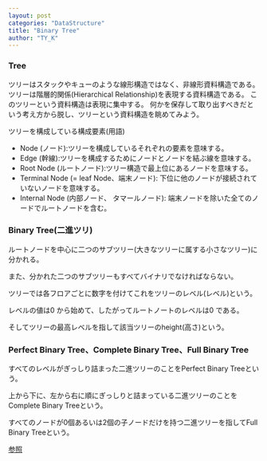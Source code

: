 ```yaml
---
layout: post
categories: "DataStructure"
title: "Binary Tree"
author: "TY_K"
---
```


### Tree

ツリーはスタックやキューのような線形構造ではなく、非線形資料構造である。 
ツリーは階層的関係(Hierarchical Relationship)を表現する資料構造である。 このツリーという資料構造は表現に集中する。 
何かを保存して取り出すべきだという考え方から脱し、ツリーという資料構造を眺めてみよう。

ツリーを構成している構成要素(用語)

* Node (ノード):ツリーを構成しているそれぞれの要素を意味する。
* Edge (幹線):ツリーを構成するためにノードとノードを結ぶ線を意味する。
* Root Node (ルートノード):ツリー構造で最上位にあるノードを意味する。
* Terminal Node (= leaf Node、端末ノード): 下位に他のノードが接続されていないノードを意味する。
* Internal Node (内部ノード、 タマールノード): 端末ノードを除いた全てのノードでルートノードを含む。

### Binary Tree(二進ツリ)

ルートノードを中心に二つのサブツリー(大きなツリーに属する小さなツリー)に分かれる。

また、分かれた二つのサブツリーもすべてバイナリでなければならない。

ツリーでは各フロアごとに数字を付けてこれをツリーのレベル(レベル)という。

レベルの値は0 から始めて、したがってルートノートのレベルは0 である。

そしてツリーの最高レベルを指して該当ツリーのheight(高さ)という。

### Perfect Binary Tree、Complete Binary Tree、Full Binary Tree

すべてのレベルがぎっしり詰まった二進ツリーのことをPerfect Binary Treeという。 

上から下に、左から右に順にぎっしりと詰まっている二進ツリーのことをComplete Binary Treeという。 

すべてのノードが0個あるいは2個の子ノードだけを持つ二進ツリーを指してFull Binary Treeという。

[参照][DataStructure]

[DataStructure]: https://github.com/JaeYeopHan/Interview_Question_for_Beginner/tree/master/DataStructure#tree "DataStructure"